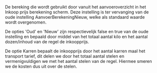 De bereking die wordt gebruikt door vanuit het aanvoeroverzicht in het Inkoop prijs berekening scherm. 
Deze instelling is ter vervanging van de oude instelling AanvoerBerekeningNieuw, welke als standaard waarde wordt overgenomen.

De opties 'Oud' en 'Nieuw' zijn respectievelijk false en true van de oude instelling en bepaald door middel van het totaal aantal kilo 
en het aantal dozen/inhoud van de regel de inkoopprijs.

De optie Karren bepaalt de inkoopprijs door het aantal karren maal het transport tarief, dit delen we door het totaal aantal stelen en vermenigvuldigen we met 
het aantal stelen van de regel. Hiermee smeren we de kosten dus uit over de stelen.
